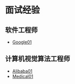 # 面试经验

## 软件工程师

- [Google01](./SoftwareEngineer/Google01.md)

## 计算机视觉算法工程师

- [Alibaba01](./AlgorithmEngineer/Alibaba01.md)
- [Medical01](./AlgorithmEngineer/MedicalAI01.md)
